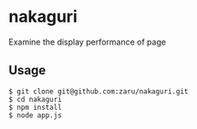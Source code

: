 # nakaguri
Examine the display performance of page

## Usage

```
$ git clone git@github.com:zaru/nakaguri.git
$ cd nakaguri
$ npm install
$ node app.js
```
